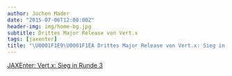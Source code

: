 ```yaml
---
author: Jochen Mader
date: "2015-07-06T12:00:00Z"
header-img: img/home-bg.jpg
subtitle: Drittes Major Release von Vert.x
tags: [jaxenter]
title: "\U0001F1E9\U0001F1EA Drittes Major Release von Vert.x: Sieg in Runde 3"
---
```

[JAXEnter: Vert.x: Sieg in Runde 3](https://jaxenter.de/vert-x-sieg-in-runde-3-22268)
